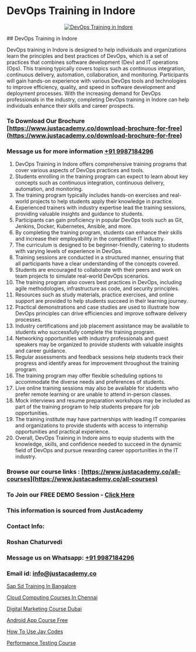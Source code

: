 # DevOps Training in Indore

<p align="center">
  <a href="https://justacademy.co/program-detail/software-testing">
    <img src="https://justacademy.co/storage2/program_images/1704700438.webp" alt="DevOps Training in Indore">
  </a>
</p>
## DevOps Training in Indore

DevOps training in Indore is designed to help individuals and organizations learn the principles and best practices of DevOps, which is a set of practices that combines software development (Dev) and IT operations (Ops). This training typically covers topics such as continuous integration, continuous delivery, automation, collaboration, and monitoring. Participants will gain hands-on experience with various DevOps tools and technologies to improve efficiency, quality, and speed in software development and deployment processes. With the increasing demand for DevOps professionals in the industry, completing DevOps training in Indore can help individuals enhance their skills and career prospects.
### To Download Our Brochure [https://www.justacademy.co/download-brochure-for-free](https://www.justacademy.co/download-brochure-for-free)
### Message us for more information [+91 9987184296](https://api.whatsapp.com/send?phone=919987184296)
1) DevOps Training in Indore offers comprehensive training programs that cover various aspects of DevOps practices and tools.
2) Students enrolling in the training program can expect to learn about key concepts such as continuous integration, continuous delivery, automation, and monitoring.
3) The training program typically includes hands-on exercises and real-world projects to help students apply their knowledge in practice.
4) Experienced trainers with industry expertise lead the training sessions, providing valuable insights and guidance to students.
5) Participants can gain proficiency in popular DevOps tools such as Git, Jenkins, Docker, Kubernetes, Ansible, and more.
6) By completing the training program, students can enhance their skills and increase their employability in the competitive IT industry.
7) The curriculum is designed to be beginner-friendly, catering to students with varying levels of experience in DevOps.
8) Training sessions are conducted in a structured manner, ensuring that all participants have a clear understanding of the concepts covered.
9) Students are encouraged to collaborate with their peers and work on team projects to simulate real-world DevOps scenarios.
10) The training program also covers best practices in DevOps, including agile methodologies, infrastructure as code, and security principles.
11) Resources such as study materials, practice exercises, and online support are provided to help students succeed in their learning journey.
12) Practical demonstrations and case studies are used to illustrate how DevOps principles can drive efficiencies and improve software delivery processes.
13) Industry certifications and job placement assistance may be available to students who successfully complete the training program.
14) Networking opportunities with industry professionals and guest speakers may be organized to provide students with valuable insights and career guidance.
15) Regular assessments and feedback sessions help students track their progress and identify areas for improvement throughout the training program.
16) The training program may offer flexible scheduling options to accommodate the diverse needs and preferences of students.
17) Live online training sessions may also be available for students who prefer remote learning or are unable to attend in-person classes.
18) Mock interviews and resume preparation workshops may be included as part of the training program to help students prepare for job opportunities.
19) The training institute may have partnerships with leading IT companies and organizations to provide students with access to internship opportunities and practical experience.
20) Overall, DevOps Training in Indore aims to equip students with the knowledge, skills, and confidence needed to succeed in the dynamic field of DevOps and pursue rewarding career opportunities in the IT industry.

### Browse our course links : [https://www.justacademy.co/all-courses](https://www.justacademy.co/all-courses) 
### To Join our FREE DEMO Session - [Click Here](https://www.justacademy.co/register-for-course-demo)


### This information is sourced from JustAcademy
### Contact Info:
### Roshan Chaturvedi
### Message us on Whatsapp: [+91 9987184296](https://api.whatsapp.com/send?phone=919987184296)
### Email id: [info@justacademy.co](mailto:info@justacademy.co)
                
[Sap Sd Training In Bangalore](https://www.linkedin.com/pulse/sap-sd-training-bangalore-justacademy-hyderabad-lszac?trackingId=Vqj3trGKMYpy2Gf0LiCXsA%3D%3D&lipi=urn%3Ali%3Apage%3Ad_flagship3_company_admin%3BIabnSlYPS7K8e0EtwSHvsQ%3D%3D)

[Cloud Computing Courses In Chennai](https://www.linkedin.com/pulse/cloud-computing-courses-chennai-justacademy-jaipur-zhunc?trackingId=VAS7g3Vi4f%2Bxo4RTksNZxw%3D%3D&lipi=urn%3Ali%3Apage%3Ad_flagship3_company_admin%3B%2Bj%2BWkU3wSKSQ1R70zcYAcw%3D%3D)

[Digital Marketing Course Dubai](https://medium.com/@mistersumit961/digital-marketing-course-dubai-d12afa1e13bf)

[Android App Course Free](https://medium.com/@akanshapatil/android-app-course-free-92ef84b88206)

[How To Use Jav Codes](https://justacademyin.github.io/justacademy/how-to-use-jav-codes)

[Performance Testing Course](https://justacademyin.github.io/justacademy/performance-testing-course)

